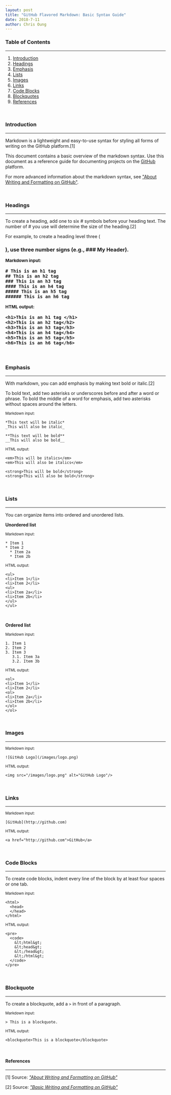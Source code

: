 ```yaml
---
layout: post
title: "GitHub Flavored Markdown: Basic Syntax Guide"
date: 2018-7-11
author: Chris Oung
---
```


### Table of Contents
---

1. [Introduction](#introduction)
2. [Headings](#headings)
3. [Emphasis](#emphasis)
4. [Lists](#lists)
5. [Images](#images)
6. [Links](#links)
7. [Code Blocks](#code-blocks)
8. [Blockquotes](#blockquotes)
9. [References](#references)

<br/>

### Introduction <a name="introduction"></a>
---

Markdown is a lightweight and easy-to-use syntax for styling all forms of writing on the GitHub platform.[1]

This document contains a basic overview of the markdown syntax. Use this document as a reference guide for documenting projects on the [GitHub](https://github.com) platform. 

For more advanced information about the markdown syntax, see ["About Writing and Formatting on GitHub"](https://help.github.com/articles/about-writing-and-formatting-on-github/).

<br/>

### Headings <a name="headings"></a>
---

To create a heading, add one to six # symbols before your heading text. The number of # you use will determine the size of the heading.[2]

For example, to create a heading level three (<h3>), use three number signs (e.g., ### My Header).

<small>Markdown input:</small>

```
# This is an h1 tag
## This is an h2 tag
### This is an h3 tag
#### This is an h4 tag
##### This is an h5 tag
###### This is an h6 tag
```

<small>HTML output:</small>

```raw
<h1>This is an h1 tag </h1>
<h2>This is an h2 tag</h2>
<h3>This is an h3 tag</h3>
<h4>This is an h4 tag</h4>
<h5>This is an h5 tag</h5>
<h6>This is an h6 tag</h6>
```

<br/>

### Emphasis <a name="emphasis"></a>
---

With markdown, you can add emphasis by making text bold or italic.[2]

To bold text, add two asterisks or underscores before and after a word or phrase. To
bold the middle of a word for emphasis, add two asterisks without spaces around the
letters.

<small>Markdown input:</small>

```
*This text will be italic*
_This will also be italic_

**This text will be bold**
__This will also be bold__

```

<small>HTML output:</small>

```raw
<em>This will be italics</em>
<em>This will also be italics</em>

<strong>This will be bold</strong>
<strong>This will also be bold</strong>
```

<br/>

### Lists <a name="lists"></a>
---

You can organize items into ordered and unordered lists.

**Unordered list**

<small>Markdown input:</small>

```
* Item 1
* Item 2
  * Item 2a
  * Item 2b
```
<small>HTML output:</small>

```raw
<ul>
<li>Item 1</li>
<li>Item 2</li>
<ul>
<li>Item 2a</li>
<li>Item 2b</li>
</ul>
</ul>
```
<br/>

**Ordered list**

<small>Markdown input:</small>

```
1. Item 1
2. Item 2
3. Item 3
   3.1. Item 3a
   3.2. Item 3b
```

<small>HTML output:</small>

```raw
<ol>
<li>Item 1</li>
<li>Item 2</li>
<ol>
<li>Item 2a</li>
<li>Item 2b</li>
</ol>
</ol>
```

<br/>

### Images <a name="images"></a>
---

<small>Markdown input:</small>

```
![GitHub Logo](/images/logo.png)
```

<small>HTML output:</small>

```raw
<img src="/images/logo.png" alt="GitHub Logo"/>
```

<br/>

### Links <a name="links"></a>
---
<small>Markdown input:</small>

```
[GitHub](http://github.com)
```

<small>HTML output:</small>

```raw
<a href="http://github.com">GitHub</a>
```
<br/>

### Code Blocks <a name="code-blocks"></a>
---

To create code blocks, indent every line of the block by at least four spaces or one
tab.

<small>Markdown input:</small>

```
<html>
  <head>
  </head>
</html>
```

<small>HTML output:</small>

```raw
<pre>
  <code>
    &lt;html&gt;
    &lt;head&gt;
    &lt;/head&gt;
    &lt;/html&gt;
  </code>
</pre>
```

<br/>

### Blockquote <a name="blockquotes"></a>
---

To create a blockquote, add a `>` in front of a paragraph.

<small>Markdown input:</small>

```
> This is a blockquote.
```

<small>HTML output:</small>

```raw
<blockquote>This is a blockquote</blockquote>
```

<br/>


#### References <a name="references"></a>
---

[1]  Source:  _["About Writing and Formatting on GitHub"](https://help.github.com/articles/about-writing-and-formatting-on-github/)_

[2]  Source: _["Basic Writing and Formatting on GitHub"](https://help.github.com/articles/basic-writing-and-formatting-syntax/)_
